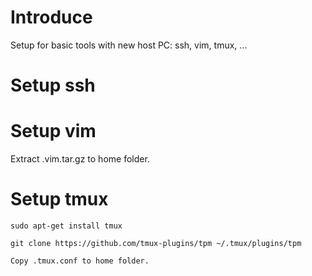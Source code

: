 # Introduce
Setup for basic tools with new host PC: ssh, vim, tmux, ...

# Setup ssh

# Setup vim
Extract .vim.tar.gz to home folder.

# Setup tmux
`sudo apt-get install tmux`

`git clone https://github.com/tmux-plugins/tpm ~/.tmux/plugins/tpm`

`Copy .tmux.conf to home folder.`
